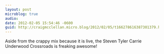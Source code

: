 ```yaml
---
layout: post
microblog: true
audio: 
date: 2012-02-05 15:54:46 -0600
guid: http://craigmcclellan.micro.blog/2012/02/05/t166278616387301379.html
---
```

Aside from the crappy mix because it is live, the Steven Tyler Carrie Underwood Crossroads is freaking awesome!
